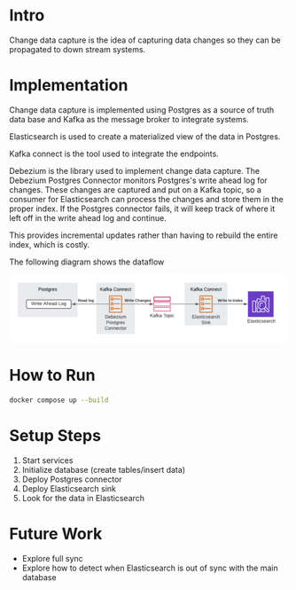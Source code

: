 # Intro
Change data capture is the idea of capturing data changes so they can be propagated to down stream systems.

# Implementation
Change data capture is implemented using Postgres as a source of truth data base and Kafka as the message broker to integrate systems.

Elasticsearch is used to create a materialized view of the data in Postgres. 

Kafka connect is the tool used to integrate the endpoints.

Debezium is the library used to implement change data capture. The Debezium Postgres Connector monitors Postgres's write ahead log for changes.
These changes are captured and put on a Kafka topic, so a consumer for Elasticsearch can process the changes and store them in the proper index.
If the Postgres connector fails, it will keep track of where it left off in the write ahead log and continue.

This provides incremental updates rather than having to rebuild the entire index, which is costly.

The following diagram shows the dataflow

![Change Data Capture](cdc.png)

# How to Run
```bash
docker compose up --build
```

# Setup Steps
1. Start services
2. Initialize database (create tables/insert data)
3. Deploy Postgres connector
4. Deploy Elasticsearch sink
5. Look for the data in Elasticsearch 

# Future Work
* Explore full sync
* Explore how to detect when Elasticsearch is out of sync with the main database